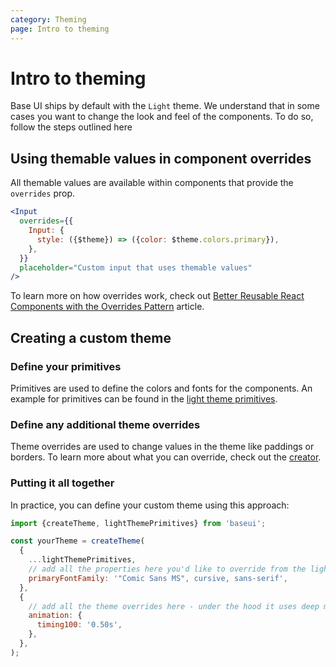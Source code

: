 ```yaml
---
category: Theming
page: Intro to theming
---
```


# Intro to theming

Base UI ships by default with the `Light` theme. We understand that in some cases
you want to change the look and feel of the components. To do so, follow the steps
outlined here

## Using themable values in component overrides

All themable values are available within components that provide the `overrides` prop.

```jsx
<Input
  overrides={{
    Input: {
      style: ({$theme}) => ({color: $theme.colors.primary}),
    },
  }}
  placeholder="Custom input that uses themable values"
/>
```

To learn more on how overrides work, check out [Better Reusable React Components with the Overrides Pattern](https://medium.com/@dschnr/better-reusable-react-components-with-the-overrides-pattern-9eca2339f646) article.

## Creating a custom theme

### Define your primitives

Primitives are used to define the colors and fonts for the components. An example for
primitives can be found in the [light theme primitives](https://github.com/uber-web/baseui/blob/master/src/themes/light-theme-primitives.js).

### Define any additional theme overrides

Theme overrides are used to change values in the theme like paddings or borders.
To learn more about what you can override, check out the [creator](https://github.com/uber-web/baseui/blob/master/src/themes/creator.js).

### Putting it all together

In practice, you can define your custom theme using this approach:

```js
import {createTheme, lightThemePrimitives} from 'baseui';

const yourTheme = createTheme(
  {
    ...lightThemePrimitives,
    // add all the properties here you'd like to override from the light theme primitives
    primaryFontFamily: '"Comic Sans MS", cursive, sans-serif',
  },
  {
    // add all the theme overrides here - under the hood it uses deep merge
    animation: {
      timing100: '0.50s',
    },
  },
);
```
